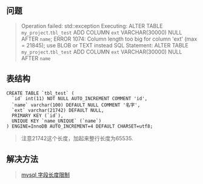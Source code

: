 ## 问题
> Operation failed: std::exception
Executing:
ALTER TABLE `my_project`.`tbl_test` 
ADD COLUMN `ext` VARCHAR(30000) NULL AFTER `name`;
ERROR 1074: Column length too big for column 'ext' (max = 21845); use BLOB or TEXT instead
SQL Statement:
ALTER TABLE `my_project`.`tbl_test` 
ADD COLUMN `ext` VARCHAR(30000) NULL AFTER `name`


## 表结构

```
CREATE TABLE `tbl_test` (
  `id` int(11) NOT NULL AUTO_INCREMENT COMMENT 'id',
  `name` varchar(100) DEFAULT NULL COMMENT '名字',
  `ext` varchar(21742) DEFAULT NULL,
  PRIMARY KEY (`id`),
  UNIQUE KEY `name_UNIQUE` (`name`)
) ENGINE=InnoDB AUTO_INCREMENT=4 DEFAULT CHARSET=utf8;
```
> 注意21742这个长度，加起来整行长度为65535.


## 解决方法



> [mysql 字段长度限制](http://blog.csdn.net/qq_31678877/article/details/52936625)